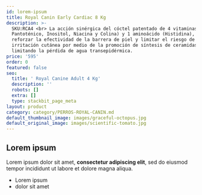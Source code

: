 ```yaml
---
id: lorem-ipsum
title: Royal Canin Early Cardiac 8 Kg
description: >-
  SKU:RCA4 <br> La acción sinérgica del cóctel patentado de 4 vitaminas (ácido
  Pantoténico, Inositol, Niacina y Colina) y 1 aminoácido (Histidina), para
  reforzar la efectividad de la barrera de piel y limitar el riesgo de
  irritación cutánea por medio de la promoción de síntesis de ceramidas y
  limitando la pérdida de agua transepidérmica.
price: '595'
order: 0
featured: false
seo:
  title: ' Royal Canine Adult 4 Kg'
  description: ''
  robots: []
  extra: []
  type: stackbit_page_meta
layout: product
category: category/PERROS-ROYAL-CANIN.md
default_thumbnail_image: images/graceful-octopus.jpg
default_original_image: images/scientific-tomato.jpg
---
```

## Lorem ipsum

Lorem ipsum dolor sit amet, **consectetur adipiscing elit**, sed do eiusmod tempor incididunt ut labore et dolore magna aliqua.

- Lorem ipsum
- dolor sit amet